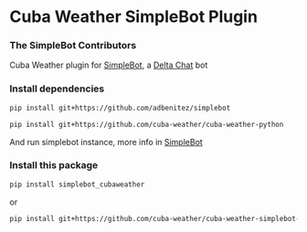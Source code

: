 # Cuba Weather SimpleBot Plugin

### The SimpleBot Contributors

Cuba Weather plugin for [SimpleBot](https://github.com/adbenitez/simplebot), a [Delta Chat](http://delta.chat/) bot

### Install dependencies

```bash
pip install git+https://github.com/adbenitez/simplebot
```

```bash
pip install git+https://github.com/cuba-weather/cuba-weather-python
```

And run simplebot instance, more info in [SimpleBot](https://github.com/adbenitez/simplebot)

### Install this package

```bash
pip install simplebot_cubaweather
```

or

```bash
pip install git+https://github.com/cuba-weather/cuba-weather-simplebot-plugin
```